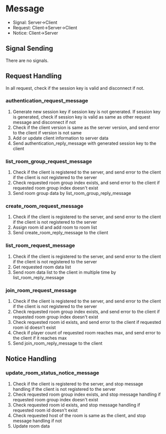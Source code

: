 # Message

- Signal: Server->Client
- Request: Client->Server->Client
- Notice: Client->Server

## Signal Sending

There are no signals.

## Request Handling

In all request, check if the session key is valid and disconnect if not.

### authentication_request_message

1. Generate new session key if session key is not generated. If session key is generated, check if session key is valid as same as other request message and disconnect if not
1. Check if the client version is same as the server version, and send error to the client if version is not same
1. Add or update client information to server data
1. Send authentication_reply_message with generated session key to the client

### list_room_group_request_message

1. Check if the client is registered to the server, and send error to the client if the client is not registered to the server
1. Check requested room group index exists, and send error to the client if requested room group index doesn't exist
1. Send room group data by list_room_group_reply_message

### create_room_request_message

1. Check if the client is registered to the server, and send error to the client if the client is not registered to the server
1. Assign room id and add room to room list
1. Send create_room_reply_message to the client

### list_room_request_message

1. Check if the client is registered to the server, and send error to the client if the client is not registered to the server
1. Get requested room data list
1. Send room data list to the client in multiple time by list_room_reply_message

### join_room_request_message

1. Check if the client is registered to the server, and send error to the client if the client is not registered to the server
1. Check requested room group index exists, and send error to the client if requested room group index doesn't exist
1. Check requested room id exists, and send error to the client if requested room id doesn't exist
1. Check if player count of requested room reaches max, and send error to the client if it reaches max
1. Send join_room_reply_message to the client

## Notice Handling

### update_room_status_notice_message

1. Check if the client is registered to the server, and stop message handling if the client is not registered to the server
1. Check requested room group index exists, and stop message handling if requested room group index doesn't exist
1. Check requested room id exists, and stop message handling if requested room id doesn't exist
1. Check requested host of the room is same as the client, and stop message handling if not
1. Update room data
